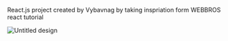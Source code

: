 React.js project created by Vybavnag by taking inspriation form WEBBROS react tutorial


![Untitled design](https://user-images.githubusercontent.com/100373921/199932150-61fd657b-a252-4ecb-8e23-96fff3bb695c.gif)
